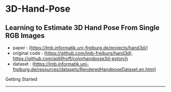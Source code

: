 # 3D-Hand-Pose

## Learning to Estimate 3D Hand Pose From Single RGB Images 
- paper : (https://lmb.informatik.uni-freiburg.de/projects/hand3d/)
- original code : (https://github.com/lmb-freiburg/hand3d), https://github.com/ajdillhoff/colorhandpose3d-pytorch
- dataset : (https://lmb.informatik.uni-freiburg.de/resources/datasets/RenderedHandposeDataset.en.html)


Getting Started<hr/>

